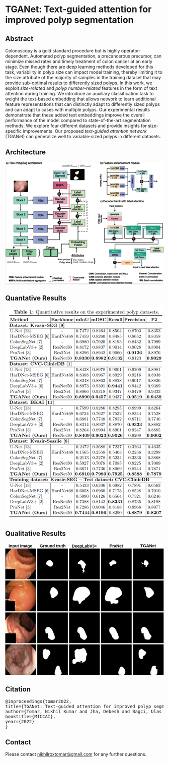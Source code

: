 # TGANet: Text-guided attention for improved polyp segmentation

## Abstract
Colonoscopy is a gold standard procedure but is highly operator-dependent. Automated polyp segmentation, a precancerous precursor, can minimize missed rates and timely treatment of colon cancer at an early stage. Even though there are deep learning methods developed for this task, variability in polyp size can impact model training, thereby limiting it to the size attribute of the majority of samples in the training dataset that may provide sub-optimal results to differently sized polyps. In this work, we exploit *size-related* and *polyp number-related* features in the form of text attention during training. We introduce an auxiliary classification task to weight the text-based embedding that allows network to learn additional feature representations that can distinctly adapt to differently sized polyps and can adapt to cases with multiple polyps. Our experimental results demonstrate that these added text embeddings improve the overall performance of the model compared to state-of-the-art segmentation methods. We explore four different datasets and provide insights for size-specific improvements. Our proposed *text-guided attention network* (TGANet) can generalize well to variable-sized polyps in different datasets.

## Architecture
<img src="images/TGANet-architecture.png">

## Quantative Results
<img src="images/Quantative.png">

## Qualitative Results
<img src="images/TGA-PolySeg-Qualitative.jpg">

## Citation
<pre>
@inproceedings{tomar2022,
title={TGANet: Text-guided attention for improved polyp segmentation},
author={Tomar, Nikhil Kumar and Jha, Debesh and Bagci, Ulas and Ali, Sharib},
booktitle={MICCAI},
year={2022}
} 
</pre>

## Contact
Please contact nikhilroxtomar@gmail.com for any further questions. 
